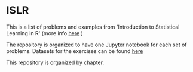 # ISLR

This is a list of problems and examples from 'Introduction to Statistical Learning in R' (more info [here](https://www.statlearning.com/) )

The repository is organized to have one Jupyter notebook for each set of problems. Datasets for the exercises can be found [here](https://github.com/JWarmenhoven/ISLR-python/tree/master/Notebooks/Data)

This repository is organized by chapter.
